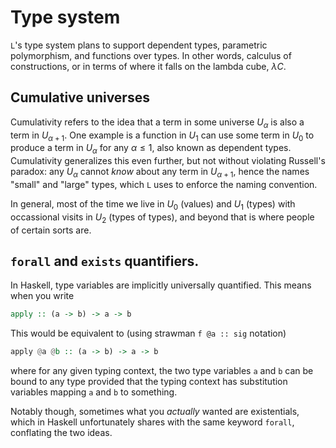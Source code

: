 # Type system

`L`'s type system plans to support dependent types, parametric polymorphism, and functions over types. In other words, calculus of constructions, or in terms of where it falls on the lambda cube, $\lambda C$.

## Cumulative universes

Cumulativity refers to the idea that a term in some universe $U_\alpha$ is also a term in $U_{\alpha+1}$. One example is a function in $U_1$ can use some term in $U_0$ to produce a term in $U_\alpha$ for any $\alpha \le 1$, also known as dependent types. Cumulativity generalizes this even further, but not without violating Russell's paradox: any $U_\alpha$ cannot _know_ about any term in $U_{\alpha+1}$, hence the names "small" and "large" types, which `L` uses to enforce the naming convention.

In general, most of the time we live in $U_0$ (values) and $U_1$ (types) with occassional visits in $U_2$ (types of types), and beyond that is where people of certain sorts are.

## `forall` and `exists` quantifiers.

In Haskell, type variables are implicitly universally quantified. This means when you write

```hs
apply :: (a -> b) -> a -> b
```

This would be equivalent to (using strawman `f @a :: sig` notation)

```hs
apply @a @b :: (a -> b) -> a -> b
```

where for any given typing context, the two type variables `a` and `b` can be bound to any type provided that the typing context has substitution variables mapping `a` and `b` to something.

Notably though, sometimes what you _actually_ wanted are existentials, which in Haskell unfortunately shares with the same keyword `forall`, conflating the two ideas.
